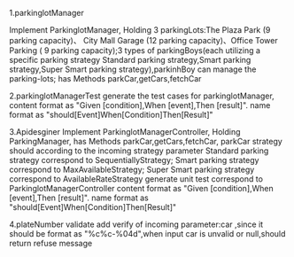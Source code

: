 1.parkinglotManager

Implement ParkinglotManager,
Holding 3 parkingLots:The Plaza Park (9 parking capacity)、 City Mall Garage (12 parking capacity)、Office Tower Parking (
9 parking capacity);3 types of parkingBoys(each utilizing a specific parking strategy Standard parking strategy,Smart
parking strategy,Super Smart parking strategy),parkinhBoy can manage the parking-lots;
has Methods parkCar,getCars,fetchCar

2.parkinglotManagerTest
generate the test cases for parkinglotManager,
content format as "Given [condition],When [event],Then [result]".
name format as "should[Event]When[Condition]Then[Result]"

3.Apidesginer
Implement ParkinglotManagerController, Holding ParkingManager, has Methods parkCar,getCars,fetchCar, parkCar strategy
should according to the incoming strategy parameter Standard parking strategy correspond to SequentiallyStrategy; Smart
parking strategy correspond to MaxAvailableStrategy; Super Smart parking strategy correspond to AvailableRateStrategy
generate unit test correspond to ParkinglotManagerController
content format as "Given [condition],When [event],Then [result]".
name format as "should[Event]When[Condition]Then[Result]"

4.plateNumber validate
add verify of incoming parameter:car ,since it should be format as "%c%c-%04d",when input car is unvalid or
null,should return refuse message